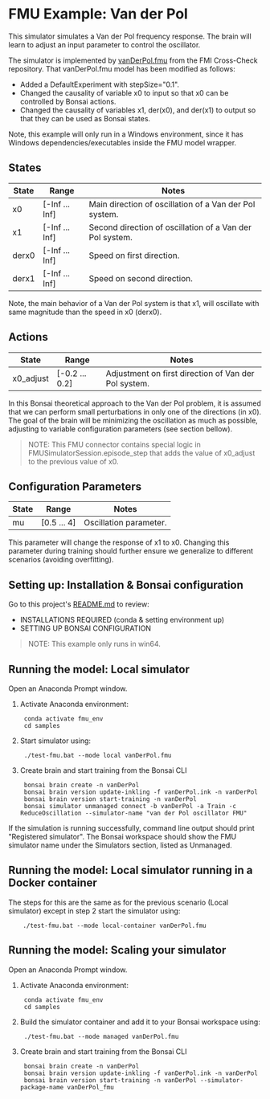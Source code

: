 # FMU Example: Van der Pol

This simulator simulates a Van der Pol frequency response.
The brain will learn to adjust an input parameter to control the oscillator.

The simulator is implemented by [vanDerPol.fmu](https://github.com/modelica/fmi-cross-check/blob/master/fmus/2.0/cs/win64/FMUSDK/2.0.4/vanDerPol/vanDerPol.fmu) from the FMI Cross-Check repository.
That vanDerPol.fmu model has been modified as follows:
* Added a DefaultExperiment with stepSize="0.1".
* Changed the causality of variable x0 to input so that x0 can be controlled by Bonsai actions.
* Changed the causality of variables x1, der(x0), and der(x1) to output so that they can be used as Bonsai states.

Note, this example will only run in a Windows environment, since it has Windows dependencies/executables inside the FMU model wrapper.

## States

| State         | Range            | Notes    |
| ------------- | ---------------- | -------- |
| x0            | [-Inf ... Inf]   | Main direction of oscillation of a Van der Pol system. |
| x1            | [-Inf ... Inf]   | Second direction of oscillation of a Van der Pol system. |
| derx0         | [-Inf ... Inf]   | Speed on first direction. |
| derx1         | [-Inf ... Inf]   | Speed on second direction. |

Note, the main behavior of a Van der Pol system is that x1, will oscillate with same magnitude than the speed in x0 (derx0).

## Actions

| State               | Range                | Notes    |
| ------------------- | -------------------- | -------- |
| x0_adjust           | [-0.2 ... 0.2]       | Adjustment on first direction of Van der Pol system. |

In this Bonsai theoretical approach to the Van der Pol problem, it is assumed that we can perform small perturbations in only one of the directions (in x0).
The goal of the brain will be minimizing the oscillation as much as possible, adjusting to variable configuration parameters (see section bellow).

> NOTE: This FMU connector contains special logic in FMUSimulatorSession.episode_step that adds the value of x0_adjust to the previous value of x0.

## Configuration Parameters

| State               | Range                | Notes    |
| ------------------- | -------------------- | -------- |
| mu                  | [0.5 ... 4]          | Oscillation parameter. |

This parameter will change the response of x1 to x0. Changing this parameter during training should further ensure we generalize to different scenarios (avoiding overfitting).

## Setting up: Installation & Bonsai configuration

Go to this project's [README.md](../../README.md) to review:

- INSTALLATIONS REQUIRED (conda & setting environment up)
- SETTING UP BONSAI CONFIGURATION

> NOTE: This example only runs in win64.

## Running the model: Local simulator

Open an Anaconda Prompt window.

1. Activate Anaconda environment:

        conda activate fmu_env
        cd samples

2. Start simulator using:

        ./test-fmu.bat --mode local vanDerPol.fmu

3. Create brain and start training from the Bonsai CLI

        bonsai brain create -n vanDerPol
        bonsai brain version update-inkling -f vanDerPol.ink -n vanDerPol
        bonsai brain version start-training -n vanDerPol
        bonsai simulator unmanaged connect -b vanDerPol -a Train -c ReduceOscillation --simulator-name "van der Pol oscillator FMU"

If the simulation is running successfully, command line output should print "Registered simulator".
The Bonsai workspace should show the FMU simulator name under the Simulators section, listed as Unmanaged.

## Running the model: Local simulator running in a Docker container

The steps for this are the same as for the previous scenario (Local simulator) except in step 2 start the simulator using:

        ./test-fmu.bat --mode local-container vanDerPol.fmu

## Running the model: Scaling your simulator

Open an Anaconda Prompt window.

1. Activate Anaconda environment:

        conda activate fmu_env
        cd samples

2. Build the simulator container and add it to your Bonsai workspace using:

        ./test-fmu.bat --mode managed vanDerPol.fmu

3. Create brain and start training from the Bonsai CLI

        bonsai brain create -n vanDerPol
        bonsai brain version update-inkling -f vanDerPol.ink -n vanDerPol
        bonsai brain version start-training -n vanDerPol --simulator-package-name vanDerPol_fmu
